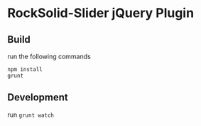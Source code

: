 # RockSolid-Slider jQuery Plugin

## Build

run the following commands

    npm install
    grunt

## Development

run `grunt watch`
